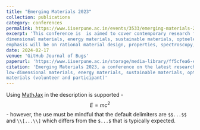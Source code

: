 ```yaml
---
title: "Emerging Materials 2023"
collection: publications
category: conferences
permalink: https://www.iiserpune.ac.in/events/3533/emerging-materials-2023
excerpt: 'This conference is  is aimed to cover contemporary research findings on the classes of materials including low
dimensional materials, energy materials, sustainable materials, optoelectronic materials and soft materials. The 
emphasis will be on rational material design, properties, spectroscopy, modelling and device fabrication. '
date: 2024-02-17
venue: 'GitHub Journal of Bugs'
paperurl: 'https://www.iiserpune.ac.in/storage/media-library/ff5cfea6-edfa-4ccf-b2e2-8a8ed3f8c1e6.pdf'
citation: 'Emerging Materials 2023, a conference on the latest research findings on the classes of materials, including 
low-dimensional materials, energy materials, sustainable materials, optoelectronic materials, and soft 
materials (volunteer and participant)'
---
```


Using [MathJax](https://www.mathjax.org/) in the description is supported - $$E=mc^2$$ - however, the use must be mindful that the default delimiters are `$$...$$` and `\\[...\\]` which differs from the `$...$` that is typically expected.
